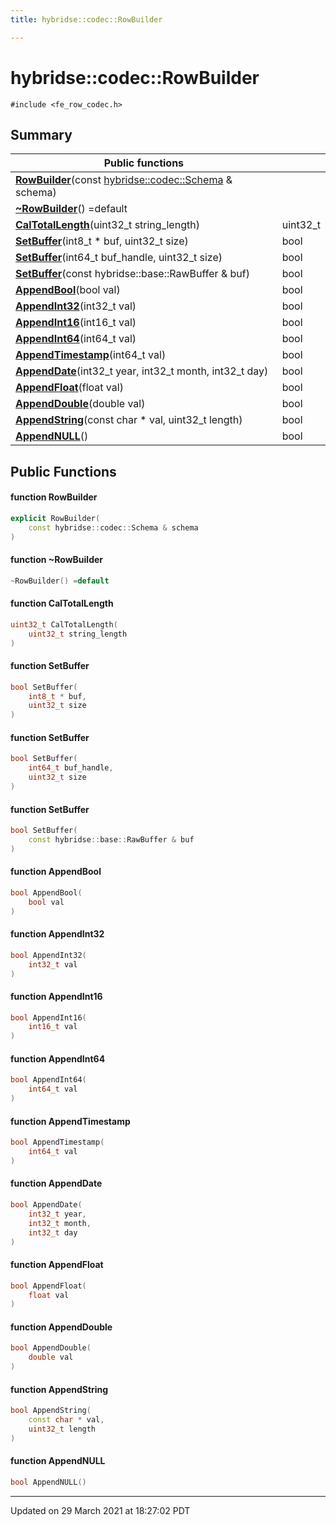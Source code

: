 ```yaml
---
title: hybridse::codec::RowBuilder

---
```

# hybridse::codec::RowBuilder



`#include <fe_row_codec.h>`

## Summary


|  Public functions|            |
| -------------- | -------------- |
|**[RowBuilder](/hybridse/usage/api/c++/Classes/classhybridse_1_1codec_1_1_row_builder.md#function-rowbuilder)**(const [hybridse::codec::Schema](/hybridse/usage/api/c++/Namespaces/namespacehybridse_1_1codec.md#typedef-schema) & schema)|  |
|**[~RowBuilder](/hybridse/usage/api/c++/Classes/classhybridse_1_1codec_1_1_row_builder.md#function-~rowbuilder)**() =default|  |
|**[CalTotalLength](/hybridse/usage/api/c++/Classes/classhybridse_1_1codec_1_1_row_builder.md#function-caltotallength)**(uint32_t string_length)| uint32_t  |
|**[SetBuffer](/hybridse/usage/api/c++/Classes/classhybridse_1_1codec_1_1_row_builder.md#function-setbuffer)**(int8_t * buf, uint32_t size)| bool  |
|**[SetBuffer](/hybridse/usage/api/c++/Classes/classhybridse_1_1codec_1_1_row_builder.md#function-setbuffer)**(int64_t buf_handle, uint32_t size)| bool  |
|**[SetBuffer](/hybridse/usage/api/c++/Classes/classhybridse_1_1codec_1_1_row_builder.md#function-setbuffer)**(const hybridse::base::RawBuffer & buf)| bool  |
|**[AppendBool](/hybridse/usage/api/c++/Classes/classhybridse_1_1codec_1_1_row_builder.md#function-appendbool)**(bool val)| bool  |
|**[AppendInt32](/hybridse/usage/api/c++/Classes/classhybridse_1_1codec_1_1_row_builder.md#function-appendint32)**(int32_t val)| bool  |
|**[AppendInt16](/hybridse/usage/api/c++/Classes/classhybridse_1_1codec_1_1_row_builder.md#function-appendint16)**(int16_t val)| bool  |
|**[AppendInt64](/hybridse/usage/api/c++/Classes/classhybridse_1_1codec_1_1_row_builder.md#function-appendint64)**(int64_t val)| bool  |
|**[AppendTimestamp](/hybridse/usage/api/c++/Classes/classhybridse_1_1codec_1_1_row_builder.md#function-appendtimestamp)**(int64_t val)| bool  |
|**[AppendDate](/hybridse/usage/api/c++/Classes/classhybridse_1_1codec_1_1_row_builder.md#function-appenddate)**(int32_t year, int32_t month, int32_t day)| bool  |
|**[AppendFloat](/hybridse/usage/api/c++/Classes/classhybridse_1_1codec_1_1_row_builder.md#function-appendfloat)**(float val)| bool  |
|**[AppendDouble](/hybridse/usage/api/c++/Classes/classhybridse_1_1codec_1_1_row_builder.md#function-appenddouble)**(double val)| bool  |
|**[AppendString](/hybridse/usage/api/c++/Classes/classhybridse_1_1codec_1_1_row_builder.md#function-appendstring)**(const char * val, uint32_t length)| bool  |
|**[AppendNULL](/hybridse/usage/api/c++/Classes/classhybridse_1_1codec_1_1_row_builder.md#function-appendnull)**()| bool  |

## Public Functions

#### function RowBuilder

```cpp
explicit RowBuilder(
    const hybridse::codec::Schema & schema
)
```


#### function ~RowBuilder

```cpp
~RowBuilder() =default
```


#### function CalTotalLength

```cpp
uint32_t CalTotalLength(
    uint32_t string_length
)
```


#### function SetBuffer

```cpp
bool SetBuffer(
    int8_t * buf,
    uint32_t size
)
```


#### function SetBuffer

```cpp
bool SetBuffer(
    int64_t buf_handle,
    uint32_t size
)
```


#### function SetBuffer

```cpp
bool SetBuffer(
    const hybridse::base::RawBuffer & buf
)
```


#### function AppendBool

```cpp
bool AppendBool(
    bool val
)
```


#### function AppendInt32

```cpp
bool AppendInt32(
    int32_t val
)
```


#### function AppendInt16

```cpp
bool AppendInt16(
    int16_t val
)
```


#### function AppendInt64

```cpp
bool AppendInt64(
    int64_t val
)
```


#### function AppendTimestamp

```cpp
bool AppendTimestamp(
    int64_t val
)
```


#### function AppendDate

```cpp
bool AppendDate(
    int32_t year,
    int32_t month,
    int32_t day
)
```


#### function AppendFloat

```cpp
bool AppendFloat(
    float val
)
```


#### function AppendDouble

```cpp
bool AppendDouble(
    double val
)
```


#### function AppendString

```cpp
bool AppendString(
    const char * val,
    uint32_t length
)
```


#### function AppendNULL

```cpp
bool AppendNULL()
```


-------------------------------

Updated on 29 March 2021 at 18:27:02 PDT